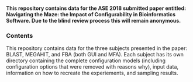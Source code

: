 #### This repository contains data for the ASE 2018 submitted paper entitled: Navigating the Maze: the Impact of Configurability in Bioinformatics Software.  Due to the blind review process this will remain anonymous.

### Contents 
This repository contains data for the three subjects presented in the paper: BLAST, MEGAHIT, and FBA (both GUI and MFA).
Each subject has its own directory containing the complete configuration models (including configuration options that were removed with reasons why), input data, information on how to recreate the experiements, and sampling results. 
